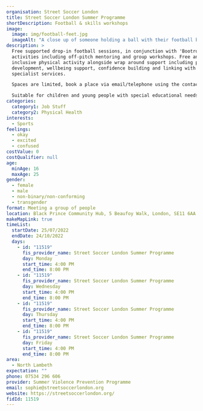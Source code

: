 ```yaml
---
organisation: Street Soccer London
title: Street Soccer London Summer Programme
shortDescription: Football & skills workshops
image:
  image: img/football-feet.jpg
  imageAlt: "A close up of someone holding a ball with their football boot "
description: >
  Free supported drop-in football sessions, in conjunction with 'Bootroom'
  activities including off-pitch mentoring and group workshops. Free and
  inclusive physical activity alongside wrap around support including personal
  development, wellbeing support, confidence building and linking with
  specialist services.

  Spaces are limited, book a place via email/telephone using the contact details provided. 

  Suitable for children and young people with special educational needs and disabilities.
categories:
  category1: Job Stuff
  category2: Physical Health
interests:
  - Sports
feelings:
  - okay
  - excited
  - confused
costValue: 0
costQualifier: null
age:
  minAge: 16
  maxAge: 25
gender:
  - female
  - male
  - non-binary/non-conforming
  - transgender
format: Meeting a group of people
location: Black Prince Community Hub, 5 Beaufoy Walk, London, SE11 6AA
makeMapLink: true
timeList:
  startDate: 25/07/2022
  endDate: 24/10/2022
  days:
    - id: "11519"
      fis_provider_name: Street Soccer London Summer Programme
      day: Monday
      start_time: 4:00 PM
      end_time: 8:00 PM
    - id: "11519"
      fis_provider_name: Street Soccer London Summer Programme
      day: Wednesday
      start_time: 4:00 PM
      end_time: 8:00 PM
    - id: "11519"
      fis_provider_name: Street Soccer London Summer Programme
      day: Thursday
      start_time: 4:00 PM
      end_time: 8:00 PM
    - id: "11519"
      fis_provider_name: Street Soccer London Summer Programme
      day: Friday
      start_time: 4:00 PM
      end_time: 8:00 PM
area:
  - North Lambeth
expectation: ""
phone: 07534 296 606
provider: Summer Violence Prevention Programme
email: sophie@streetsoccerlondon.org
website: https://streetsoccerlondon.org/
fidId: 11519
---
```

